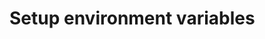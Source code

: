 # Setup environment variables

<include from="Setup-environment-variables.md" element-id="list-of-steps"></include>